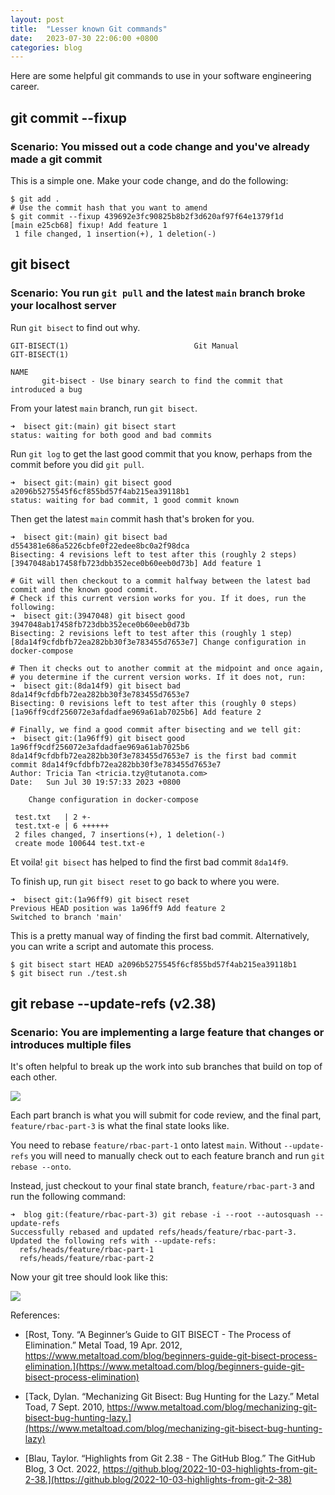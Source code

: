 ```yaml
---
layout: post
title:  "Lesser known Git commands"
date:   2023-07-30 22:06:00 +0800
categories: blog
---
```

Here are some helpful git commands to use in your software engineering career.

## git commit --fixup

### Scenario: You missed out a code change and you've already made a git commit

This is a simple one. Make your code change, and do the following:

```git
$ git add .
# Use the commit hash that you want to amend
$ git commit --fixup 439692e3fc90825b8b2f3d620af97f64e1379f1d
[main e25cb68] fixup! Add feature 1
 1 file changed, 1 insertion(+), 1 deletion(-)
```

## git bisect

### Scenario: You run `git pull` and the latest `main` branch broke your localhost server

Run `git bisect` to find out why.

```text
GIT-BISECT(1)                            Git Manual                            GIT-BISECT(1)

NAME
       git-bisect - Use binary search to find the commit that introduced a bug
```

From your latest `main` branch, run `git bisect`.

```git
➜  bisect git:(main) git bisect start
status: waiting for both good and bad commits
```

Run `git log` to get the last good commit that you know, perhaps from the commit before you did `git pull`.

```git
➜  bisect git:(main) git bisect good a2096b5275545f6cf855bd57f4ab215ea39118b1
status: waiting for bad commit, 1 good commit known
```

Then get the latest `main` commit hash that's broken for you.

```git
➜  bisect git:(main) git bisect bad d554381e686a5226cbfe0f22edee8bc0a2f98dca
Bisecting: 4 revisions left to test after this (roughly 2 steps)
[3947048ab17458fb723dbb352ece0b60eeb0d73b] Add feature 1

# Git will then checkout to a commit halfway between the latest bad commit and the known good commit.
# Check if this current version works for you. If it does, run the following:
➜  bisect git:(3947048) git bisect good 3947048ab17458fb723dbb352ece0b60eeb0d73b
Bisecting: 2 revisions left to test after this (roughly 1 step)
[8da14f9cfdbfb72ea282bb30f3e783455d7653e7] Change configuration in docker-compose

# Then it checks out to another commit at the midpoint and once again,
# you determine if the current version works. If it does not, run:
➜  bisect git:(8da14f9) git bisect bad 8da14f9cfdbfb72ea282bb30f3e783455d7653e7
Bisecting: 0 revisions left to test after this (roughly 0 steps)
[1a96ff9cdf256072e3afdadfae969a61ab7025b6] Add feature 2

# Finally, we find a good commit after bisecting and we tell git:
➜  bisect git:(1a96ff9) git bisect good 1a96ff9cdf256072e3afdadfae969a61ab7025b6
8da14f9cfdbfb72ea282bb30f3e783455d7653e7 is the first bad commit
commit 8da14f9cfdbfb72ea282bb30f3e783455d7653e7
Author: Tricia Tan <tricia.tzy@tutanota.com>
Date:   Sun Jul 30 19:57:33 2023 +0800

    Change configuration in docker-compose

 test.txt   | 2 +-
 test.txt-e | 6 ++++++
 2 files changed, 7 insertions(+), 1 deletion(-)
 create mode 100644 test.txt-e

```

Et voila! `git bisect` has helped to find the first bad commit `8da14f9`.

To finish up, run `git bisect reset` to go back to where you were.

```git
➜  bisect git:(1a96ff9) git bisect reset
Previous HEAD position was 1a96ff9 Add feature 2
Switched to branch 'main'
```

This is a pretty manual way of finding the first bad commit. Alternatively, you can write a script and automate this process.

```git
$ git bisect start HEAD a2096b5275545f6cf855bd57f4ab215ea39118b1
$ git bisect run ./test.sh
```

## git rebase --update-refs (v2.38)

### Scenario: You are implementing a large feature that changes or introduces multiple files

It's often helpful to break up the work into sub branches that build on top of each other.

[![](https://mermaid.ink/img/pako:eNqVkbEKwzAMRH8laG4oTTbPhX5AVy-KrcQmtR1UeSgh_14XSpeSpNV0oKe7A81gkiVQMHi5ME5Ox6qMSSF4-dYdYzSu6gklMx25Q1NPyFKf3qwjM6YsG8S_zs2uc7Pt_LkM6OOP6GrIas1216Fdy4YDBOLSzpY_zK-NBnEUSIMq0iKPGnRcCodZ0vURDSjhTAfIk0Whs8eBMYDq8Xan5QkE95y-?type=png)](https://mermaid.live/edit#pako:eNqVkbEKwzAMRH8laG4oTTbPhX5AVy-KrcQmtR1UeSgh_14XSpeSpNV0oKe7A81gkiVQMHi5ME5Ox6qMSSF4-dYdYzSu6gklMx25Q1NPyFKf3qwjM6YsG8S_zs2uc7Pt_LkM6OOP6GrIas1216Fdy4YDBOLSzpY_zK-NBnEUSIMq0iKPGnRcCodZ0vURDSjhTAfIk0Whs8eBMYDq8Xan5QkE95y-)

Each part branch is what you will submit for code review, and the final part, `feature/rbac-part-3` is what the final state looks like.

You need to rebase `feature/rbac-part-1` onto latest `main`. Without `--update-refs` you will need to manually check out to each feature branch and run `git rebase --onto`.

Instead, just checkout to your final state branch, `feature/rbac-part-3` and run the following command:

```git
➜  blog git:(feature/rbac-part-3) git rebase -i --root --autosquash --update-refs
Successfully rebased and updated refs/heads/feature/rbac-part-3.
Updated the following refs with --update-refs:
  refs/heads/feature/rbac-part-1
  refs/heads/feature/rbac-part-2
```

Now your git tree should look like this:

[![](https://mermaid.ink/img/pako:eNqVkLEOwjAMRH-l8twK0W6ZkfgA1ixu4jZRSVIZZ0BV_50gsZaAp5N8fnfyBiZZAgWzlyvj6nRsypgUgpff9cgYjWsmQslMJx7RdCuydOeP15FZUpYvjn_JfZXcV_pXLw-zhyphOMqGFgJxQG_L07f3RoM4CqRBFWmRFw067sWHWdLtGQ0o4Uwt5NWi0MXjzBhATXh_0P4CVQ-WWQ?type=png)](https://mermaid.live/edit#pako:eNqVkLEOwjAMRH-l8twK0W6ZkfgA1ixu4jZRSVIZZ0BV_50gsZaAp5N8fnfyBiZZAgWzlyvj6nRsypgUgpff9cgYjWsmQslMJx7RdCuydOeP15FZUpYvjn_JfZXcV_pXLw-zhyphOMqGFgJxQG_L07f3RoM4CqRBFWmRFw067sWHWdLtGQ0o4Uwt5NWi0MXjzBhATXh_0P4CVQ-WWQ)

References:

* [Rost, Tony. “A Beginner’s Guide to GIT BISECT - The Process of Elimination.” Metal Toad, 19 Apr. 2012, https://www.metaltoad.com/blog/beginners-guide-git-bisect-process-elimination.](https://www.metaltoad.com/blog/beginners-guide-git-bisect-process-elimination)

* [Tack, Dylan. “Mechanizing Git Bisect: Bug Hunting for the Lazy.” Metal Toad, 7 Sept. 2010, https://www.metaltoad.com/blog/mechanizing-git-bisect-bug-hunting-lazy.](https://www.metaltoad.com/blog/mechanizing-git-bisect-bug-hunting-lazy)

* [Blau, Taylor. “Highlights from Git 2.38 - The GitHub Blog.” The GitHub Blog, 3 Oct. 2022, https://github.blog/2022-10-03-highlights-from-git-2-38.](https://github.blog/2022-10-03-highlights-from-git-2-38)
